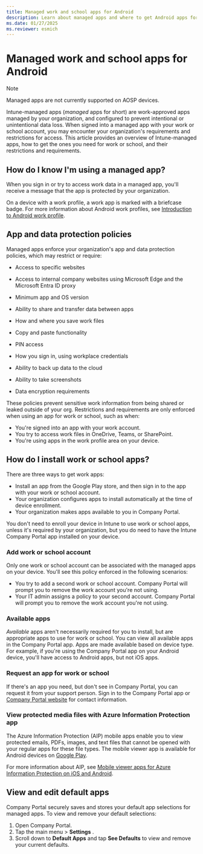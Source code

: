 ```yaml
---
title: Managed work and school apps for Android
description: Learn about managed apps and where to get Android apps for work or school.
ms.date: 01/27/2025
ms.reviewer: esmich
---
```


# Managed work and school apps for Android

> [!NOTE]
> Managed apps are not currently supported on AOSP devices.

Intune-managed apps (*managed* apps for short) are work-approved apps managed by your organization, and configured to prevent intentional or unintentional data loss. When signed into a managed app with your work or school account, you may encounter your organization's requirements and restrictions for access. This article provides an overview of Intune-managed apps, how to get the ones you need for work or school, and their restrictions and requirements.

## How do I know I'm using a managed app?
When you sign in or try to access work data in a managed app, you'll receive a message that the app is protected by your organization.

On a device with a work profile, a work app is marked with a briefcase badge. For more information about Android work profiles, see [Introduction to Android work profile](what-happens-when-you-create-a-work-profile-android.md).


## App and data protection policies

Managed apps enforce your organization's app and data protection policies, which may restrict or require:

* Access to specific websites

* Access to internal company websites using Microsoft Edge and the Microsoft Entra ID proxy

* Minimum app and OS version

* Ability to share and transfer data between apps

* How and where you save work files

* Copy and paste functionality

* PIN access

* How you sign in, using workplace credentials

* Ability to back up data to the cloud

* Ability to take screenshots

* Data encryption requirements

These policies prevent sensitive work information from being shared or leaked outside of your org. Restrictions and requirements are only enforced when using an app for work or school, such as when:

* You're signed into an app with your work account.
* You try to access work files in OneDrive, Teams, or SharePoint.
* You're using apps in the work profile area on your device.

## How do I install work or school apps?

There are three ways to get work apps:

* Install an app from the Google Play store, and then sign in to the app with your work or school account.
* Your organization configures apps to install automatically at the time of device enrollment.
* Your organization makes apps available to you in Company Portal.

You don't need to enroll your device in Intune to use work or school apps, unless it's required by your organization, but you do need to have the Intune Company Portal app installed on your device.

### Add work or school account
Only one work or school account can be associated with the managed apps on your device. You'll see this policy enforced in the following scenarios:

* You try to add a second work or school account. Company Portal will prompt you to remove the work account you're not using.
* Your IT admin assigns a policy to your second account. Company Portal will prompt you to remove the work account you're not using.

### Available apps
*Available* apps aren't necessarily required for you to install, but are appropriate apps to use for work or school. You can view all available apps in the Company Portal app. Apps are made available based on device type. For example, if you're using the Company Portal app on your Android device, you'll have access to Android apps, but not iOS apps.

### Request an app for work or school
 If there's an app you need, but don't see in Company Portal, you can request it from your support person. Sign in to the Company Portal app or [Company Portal website](https://go.microsoft.com/fwlink/?linkid=2010980) for contact information.

### View protected media files with Azure Information Protection app
The Azure Information Protection (AIP) mobile apps enable you to view protected emails, PDFs, images, and text files that cannot be opened with your regular apps for these file types. The mobile viewer app is available for Android devices on [Google Play](https://play.google.com/store/apps/details?id=com.microsoft.ipviewer).

For more information about AIP, see [Mobile viewer apps for Azure Information Protection on iOS and Android](/azure/information-protection/rms-client/mobile-app-faq).
## View and edit default apps
Company Portal securely saves and stores your default app selections for managed apps. To view and remove your default selections:

1. Open Company Portal.
2. Tap the main menu > **Settings** .
3. Scroll down to **Default Apps** and tap **See Defaults** to view and remove your current defaults.
